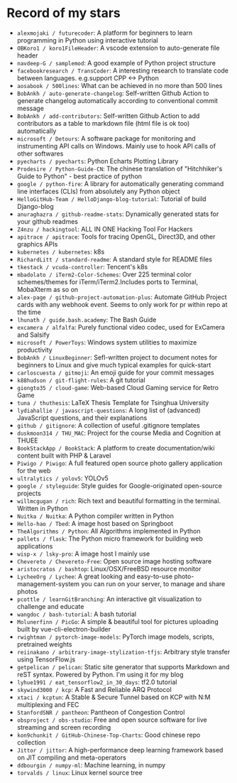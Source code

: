 # Record of my stars

- `alexmojaki / futurecoder`: A platform for beginners to learn programming in Python using interactive tutorial
- `OBKoro1 / koro1FileHeader`: A vscode extension to auto-generate file header
- `navdeep-G / samplemod`: A good example of Python project structure
- `facebookresearch / TransCoder`: A interesting research to translate code between languages. e.g.support CPP <-> Python
- `aosabook / 500lines`: What can be achieved in no more than 500 lines
- `BobAnkh / auto-generate-changelog`: Self-written Github Action to generate changelog automatically according to conventional commit message
- `BobAnkh / add-contributors`: Self-written Github Action to add contributors as a table to markdown file (html file is ok too) automatically
- `microsoft / Detours`: A software package for monitoring and instrumenting API calls on Windows. Mainly use to hook API calls of other softwares
- `pyecharts / pyecharts`: Python Echarts Plotting Library
- `Prodesire / Python-Guide-CN`: The chinese translation of "Hitchhiker's Guide to Python" - best practice of python
- `google / python-fire`: A library for automatically generating command line interfaces (CLIs) from absolutely any Python object
- `HelloGitHub-Team / HelloDjango-blog-tutorial`: Tutorial of build Django-blog
- `anuraghazra / github-readme-stats`: Dynamically generated stats for your github readmes
- `Z4nzu / hackingtool`: ALL IN ONE Hacking Tool For Hackers
- `apitrace / apitrace`: Tools for tracing OpenGL, Direct3D, and other graphics APIs
- `kubernetes / kubernetes`: k8s
- `RichardLitt / standard-readme`: A standard style for README files
- `tkestack / vcuda-controller`: Tencent's k8s
- `mbadolato / iTerm2-Color-Schemes`: Over 225 terminal color schemes/themes for iTerm/iTerm2.Includes ports to Terminal, MobaXterm as so on
- `alex-page / github-project-automation-plus`: Automate GitHub Project cards with any webhook event. Seems to only work for pr within repo at the time
- `lhunath / guide.bash.academy`: The Bash Guide
- `excamera / alfalfa`: Purely functional video codec, used for ExCamera and Salsify
- `microsoft / PowerToys`: Windows system utilities to maximize productivity
- `BobAnkh / LinuxBeginner`: Sefl-written project to document notes for beginners to Linux and give much typical examples for quick-start
- `carloscuesta / gitmoji`: An emoji guide for your commit messages
- `k88hudson / git-flight-rules`: A git tutorial
- `giongto35 / cloud-game`: Web-based Cloud Gaming service for Retro Game
- `tuna / thuthesis`: LaTeX Thesis Template for Tsinghua University
- `lydiahallie / javascript-questions`: A long list of (advanced) JavaScript questions, and their explanations
- `github / gitignore`: A collection of useful .gitignore templates
- `duskmoon314 / THU_MAC`: Project for the course Media and Cognition at THUEE
- `BookStackApp / BookStack`: A platform to create documentation/wiki content built with PHP & Laravel
- `Piwigo / Piwigo`: A full featured open source photo gallery application for the web
- `ultralytics / yolov5`: YOLOv5
- `google / styleguide`: Style guides for Google-originated open-source projects
- `willmcgugan / rich`: Rich text and beautiful formatting in the terminal. Written in Python
- `Nuitka / Nuitka`: A Python compiler written in Python
- `Hello-hao / Tbed`: A image host based on Springboot
- `TheAlgorithms / Python`: All Algorithms implemented in Python
- `pallets / flask`: The Python micro framework for building web applications
- `wisp-x / lsky-pro`: A image host I mainly use
- `Chevereto / Chevereto-Free`: Open source image hosting software
- `aristocratos / bashtop`: Linux/OSX/FreeBSD resource monitor
- `LycheeOrg / Lychee`: A great looking and easy-to-use photo-management-system you can run on your server, to manage and share photos
- `pcottle / learnGitBranching`: An interactive git visualization to challenge and educate
- `wangdoc / bash-tutorial`: A bash tutorial
- `Molunerfinn / PicGo`: A simple & beautiful tool for pictures uploading built by vue-cli-electron-builder
- `rwightman / pytorch-image-models`: PyTorch image models, scripts, pretrained weights
- `reiinakano / arbitrary-image-stylization-tfjs`: Arbitrary style transfer using TensorFlow.js
- `getpelican / pelican`: Static site generator that supports Markdown and reST syntax. Powered by Python. I'm using it for my blog
- `lyhue1991 / eat_tensorflow2_in_30_days`: tf2.0 tutorial
- `skywind3000 / kcp`: A Fast and Reliable ARQ Protocol
- `xtaci / kcptun`: A Stable & Secure Tunnel based on KCP with N:M multiplexing and FEC
- `StanfordSNR / pantheon`: Pantheon of Congestion Control
- `obsproject / obs-studio`: Free and open source software for live streaming and screen recording
- `kon9chunkit / GitHub-Chinese-Top-Charts`: Good chinese repo collection
- `Jittor / jittor`: A high-performance deep learning framework based on JIT compiling and meta-operators
- `ddbourgin / numpy-ml`: Machine learning, in numpy
- `torvalds / linux`: Linux kernel source tree
